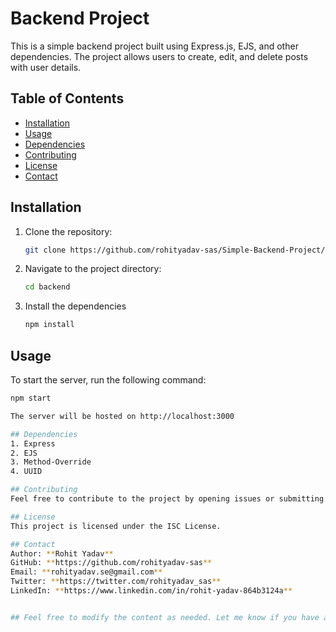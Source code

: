 # Backend Project

This is a simple backend project built using Express.js, EJS, and other dependencies. The project allows users to create, edit, and delete posts with user details.

## Table of Contents

- [Installation](#installation)
- [Usage](#usage)
- [Dependencies](#dependencies)
- [Contributing](#contributing)
- [License](#license)
- [Contact](#contact)

## Installation

1. Clone the repository:
   ```bash
   git clone https://github.com/rohityadav-sas/Simple-Backend-Project/

3. Navigate to the project directory:
   ```bash
   cd backend
   
5. Install the dependencies
   ```bash
   npm install

## Usage
To start the server, run the following command:
```bash
npm start

The server will be hosted on http://localhost:3000

## Dependencies
1. Express
2. EJS
3. Method-Override
4. UUID

## Contributing
Feel free to contribute to the project by opening issues or submitting pull requests. Your contributions are welcome!

## License
This project is licensed under the ISC License.

## Contact
Author: **Rohit Yadav**
GitHub: **https://github.com/rohityadav-sas**
Email: **rohityadav.se@gmail.com**
Twitter: **https://twitter.com/rohityadav_sas**
LinkedIn: **https://www.linkedin.com/in/rohit-yadav-864b3124a**


## Feel free to modify the content as needed. Let me know if you have any specific changes or additional information you'd like to include!
